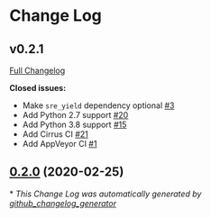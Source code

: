 # Change Log

## v0.2.1

[Full Changelog](https://github.com/jayvdb/https-everywhere-py/compare/0.2.0...0.2.1)

**Closed issues:**

- Make `sre_yield` dependency optional [\#3](https://github.com/jayvdb/https-everywhere-py/issues/3)
- Add Python 2.7 support [\#20](https://github.com/jayvdb/https-everywhere-py/issues/20)
- Add Python 3.8 support [\#15](https://github.com/jayvdb/https-everywhere-py/issues/15)
- Add Cirrus CI [\#21](https://github.com/jayvdb/https-everywhere-py/issues/21)
- Add AppVeyor CI [\#1](https://github.com/jayvdb/https-everywhere-py/issues/1)

## [0.2.0](https://github.com/jayvdb/https-everywhere-py/tree/0.2.0) (2020-02-25)


\* *This Change Log was automatically generated by [github_changelog_generator](https://github.com/skywinder/Github-Changelog-Generator)*
